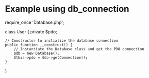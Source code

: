 # Example using db_connection
require_once 'Database.php';

class User {
    private $pdo;

    // Constructor to initialize the database connection
    public function __construct() {
        // Instantiate the Database class and get the PDO connection
        $db = new Database();
        $this->pdo = $db->getConnection();
    }
}